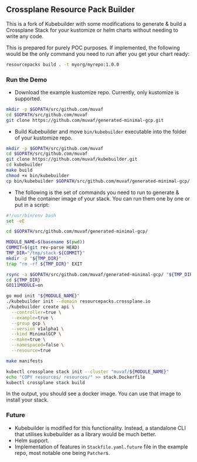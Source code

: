 ## Crossplane Resource Pack Builder

This is a fork of Kubebuilder with some modifications to generate & build a Crossplane
Stack for your kustomize or helm charts without needing to write any code.

This is prepared for purely POC purposes. If implemented, the following would
be the only command you need to run after you get your chart ready:

```bash
resourcepacks build . -t myorg/myrepo:1.0.0
```

### Run the Demo

* Download the example kustomize repo. Currently, only kustomize is supported.
```bash
mkdir -p $GOPATH/src/github.com/muvaf
cd $GOPATH/src/github.com/muvaf
git clone https://github.com/muvaf/generated-minimal-gcp.git
```

* Build Kubebuilder and move `bin/kubebuilder` executable into the folder of your
  kustomize repo.
```bash
mkdir -p $GOPATH/src/github.com/muvaf
cd $GOPATH/src/github.com/muvaf
git clone https://github.com/muvaf/kubebuilder.git
cd kubebuilder
make build
chmod +x bin/kubebuilder
cp bin/kubebuilder $GOPATH/src/github.com/muvaf/generated-minimal-gcp/
```

* The following is the set of commands you need to run to generate & build the
  container image of your stack. You can run them one by one or put in a script:
```bash
#!/usr/bin/env bash
set -eE

cd $GOPATH/src/github.com/muvaf/generated-minimal-gcp/

MODULE_NAME=$(basename $(pwd))
COMMIT=$(git rev-parse HEAD)
TMP_DIR="/tmp/stack-${COMMIT}"
mkdir -p "${TMP_DIR}"
trap "rm -rf ${TMP_DIR}" EXIT

rsync -a $GOPATH/src/github.com/muvaf/generated-minimal-gcp/ "${TMP_DIR}" --exclude '.git'
cd ${TMP_DIR}
GO111MODULE=on

go mod init "${MODULE_NAME}"
./kubebuilder init --domain resourcepacks.crossplane.io
./kubebuilder create api \
  --controller=true \
  --example=true \
  --group gcp \
  --version v1alpha1 \
  --kind MinimalGCP \
  --make=true \
  --namespaced=false \
  --resource=true

make manifests

kubectl crossplane stack init --cluster "muvaf/${MODULE_NAME}"
echo "COPY resources/ resources/" >> stack.Dockerfile
kubectl crossplane stack build
```

In the output, you should see a docker image. You can use that image to install
your stack.

### Future

* Kubebuilder is modified for this functionality. Instead, a standalone CLI that
  utilises kubebuilder as a library would be much better.
* Helm support.
* Implementation of features in `Stackfile.yaml.future` file in the example repo,
  most notable one being `Patcher`s.
